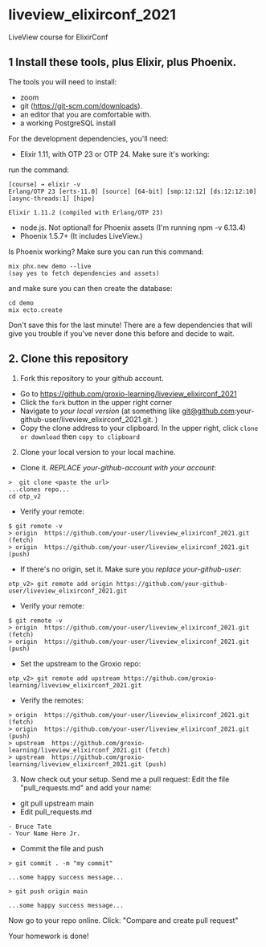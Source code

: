 # liveview_elixirconf_2021
LiveView course for ElixirConf

## 1 Install these tools, plus Elixir, plus Phoenix. 

The tools you will need to install: 

- zoom 
- git (https://git-scm.com/downloads). 
- an editor that you are comfortable with. 
- a working PostgreSQL install

For the development dependencies, you'll need: 

- Elixir 1.11, with OTP 23 or OTP 24. Make sure it's working: 

run the command: 

```
[course] ➔ elixir -v
Erlang/OTP 23 [erts-11.0] [source] [64-bit] [smp:12:12] [ds:12:12:10] [async-threads:1] [hipe]

Elixir 1.11.2 (compiled with Erlang/OTP 23)
```

- node.js. Not optional! for Phoenix assets (I'm running npm -v 6.13.4)
- Phoenix 1.5.7+ (It includes LiveView.)


Is Phoenix working? Make sure you can run this command: 

```
mix phx.new demo --live
(say yes to fetch dependencies and assets)
```

and make sure you can then create the database: 

```
cd demo
mix ecto.create
```

Don't save this for the last minute! There are a few dependencies that will give you trouble if you've never done this before and decide to wait. 


## 2. Clone this repository

1. Fork this repository to your github account. 

- Go to https://github.com/groxio-learning/liveview_elixirconf_2021
- Click the `fork` button in the upper right corner
- Navigate to *your local version* (at something like git@github.com:your-github-user/liveview_elixirconf_2021.git. )
- Copy the clone address to your clipboard. In the upper right, click `clone or download` then `copy to clipboard`

2. Clone your local version to your local machine. 

- Clone it. *REPLACE your-github-account with your account*:  

```
>  git clone <paste the url>
...clones repo...
cd otp_v2
```

- Verify your remote: 

```
$ git remote -v
> origin  https://github.com/your-user/liveview_elixirconf_2021.git (fetch)
> origin  https://github.com/your-user/liveview_elixirconf_2021.git (push)
```


- If there's no origin, set it. Make sure you *replace your-github-user*:

```
otp_v2> git remote add origin https://github.com/your-github-user/liveview_elixirconf_2021.git
```

- Verify your remote: 

```
$ git remote -v
> origin  https://github.com/your-user/liveview_elixirconf_2021.git (fetch)
> origin  https://github.com/your-user/liveview_elixirconf_2021.git (push)
```

- Set the upstream to the Groxio repo:

```
otp_v2> git remote add upstream https://github.com/groxio-learning/liveview_elixirconf_2021.git
```

- Verify the remotes: 

```
> origin  https://github.com/your-user/liveview_elixirconf_2021.git (fetch)
> origin  https://github.com/your-user/liveview_elixirconf_2021.git (push)
> upstream  https://github.com/groxio-learning/liveview_elixirconf_2021.git (fetch)
> upstream  https://github.com/groxio-learning/liveview_elixirconf_2021.git (push)
```

3. Now check out your setup. Send me a pull request: Edit the file "pull_requests.md" and add your name: 

- git pull upstream main
- Edit pull_requests.md

```
- Bruce Tate
- Your Name Here Jr.
```

- Commit the file and push

```
> git commit . -m "my commit"

...some happy success message...

> git push origin main

...some happy success message...
```

Now go to your repo online. Click: "Compare and create pull request" 

Your homework is done!
